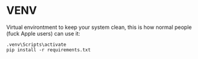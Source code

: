 # VENV
Virtual environtment to keep your system clean, this is how normal people (fuck Apple users) can use it:
```
.venv\Scripts\activate
pip install -r requirements.txt
```

